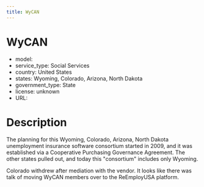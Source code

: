 ```yaml
---
title: WyCAN
---
```


# WyCAN
- model: 
- service_type: Social Services
- country: United States
- states: Wyoming, Colorado, Arizona, North Dakota
- government_type: State
- license: unknown
- URL:

# Description

The planning for this Wyoming, Colorado, Arizona, North Dakota unemployment insurance software consortium started in 2009, and it was established via a Cooperative Purchasing Governance Agreement. The other states pulled out, and today this "consortium" includes only Wyoming.

Colorado withdrew after mediation with the vendor. It looks like there was talk of moving WyCAN members over to the ReEmployUSA platform.
